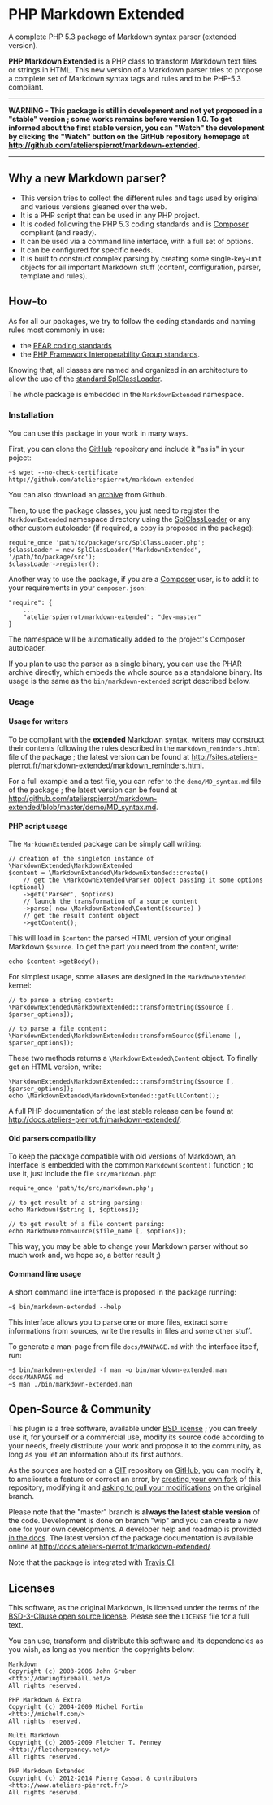 PHP Markdown Extended
=====================

A complete PHP 5.3 package of Markdown syntax parser (extended version).

**PHP Markdown Extended** is a PHP class to transform Markdown text files or strings in
HTML. This new version of a Markdown parser tries to propose a complete set of Markdown
syntax tags and rules and to be PHP-5.3 compliant.

----

**WARNING - This package is still in development and not yet proposed in a "stable" version ;
some works remains before version 1.0. To get informed about the first stable version, you
can "Watch" the development by clicking the "Watch" button on the GitHub repository homepage
at <http://github.com/atelierspierrot/markdown-extended>.**

----

## Why a new Markdown parser?

-   This version tries to collect the different rules and tags used by original and various versions
    gleaned over the web.
-   It is a PHP script that can be used in any PHP project.
-   It is coded following the PHP 5.3 coding standards and is [Composer](http://getcomposer.org/)
    compliant (and ready).
-   It can be used via a command line interface, with a full set of options.
-   It can be configured for specific needs.
-   It is built to construct complex parsing by creating some single-key-unit objects for 
    all important Markdown stuff (content, configuration, parser, template and rules).


## How-to

As for all our packages, we try to follow the coding standards and naming rules most
commonly in use:

-   the [PEAR coding standards](http://pear.php.net/manual/en/standards.php)
-   the [PHP Framework Interoperability Group standards](https://github.com/php-fig/fig-standards).

Knowing that, all classes are named and organized in an architecture to allow the use of 
the [standard SplClassLoader](https://gist.github.com/jwage/221634).

The whole package is embedded in the `MarkdownExtended` namespace.


### Installation

You can use this package in your work in many ways.

First, you can clone the [GitHub](http://github.com/atelierspierrot/markdown-extended)
repository and include it "as is" in your poject:

    ~$ wget --no-check-certificate http://github.com/atelierspierrot/markdown-extended

You can also download an [archive](http://github.com/atelierspierrot/markdown-extended/downloads)
from Github.

Then, to use the package classes, you just need to register the `MarkdownExtended`
namespace directory using the [SplClassLoader](https://gist.github.com/jwage/221634) or
any other custom autoloader (if required, a copy is proposed in the package):

    require_once 'path/to/package/src/SplClassLoader.php';
    $classLoader = new SplClassLoader('MarkdownExtended', '/path/to/package/src');
    $classLoader->register();

Another way to use the package, if you are a [Composer](http://getcomposer.org/) user,
is to add it to your requirements in your `composer.json`:

    "require": {
        ...
        "atelierspierrot/markdown-extended": "dev-master"
    }

The namespace will be automatically added to the project's Composer autoloader.

If you plan to use the parser as a single binary, you can use the PHAR archive directly,
which embeds the whole source as a standalone binary. Its usage is the same as the
`bin/markdown-extended` script described below.

### Usage

#### Usage for writers

To be compliant with the **extended** Markdown syntax, writers may construct their contents
following the rules described in the `markdown_reminders.html` file of the package ;
the latest version can be found at <http://sites.ateliers-pierrot.fr/markdown-extended/markdown_reminders.html>.

For a full example and a test file, you can refer to the `demo/MD_syntax.md` file of the package ;
the latest version can be found at <http://github.com/atelierspierrot/markdown-extended/blob/master/demo/MD_syntax.md>.

#### PHP script usage

The `MarkdownExtended` package can be simply call writing:

    // creation of the singleton instance of \MarkdownExtended\MarkdownExtended
    $content = \MarkdownExtended\MarkdownExtended::create()
        // get the \MarkdownExtended\Parser object passing it some options (optional)
        ->get('Parser', $options)
        // launch the transformation of a source content
        ->parse( new \MarkdownExtended\Content($source) )
        // get the result content object
        ->getContent();

This will load in `$content` the parsed HTML version of your original Markdown `$source`.
To get the part you need from the content, write:

    echo $content->getBody();

For simplest usage, some aliases are designed in the `MarkdownExtended` kernel:

    // to parse a string content:
    \MarkdownExtended\MarkdownExtended::transformString($source [, $parser_options]);
    
    // to parse a file content:
    \MarkdownExtended\MarkdownExtended::transformSource($filename [, $parser_options]);

These two methods returns a `\MarkdownExtended\Content` object. To finally get an HTML
version, write:

    \MarkdownExtended\MarkdownExtended::transformString($source [, $parser_options]);
    echo \MarkdownExtended\MarkdownExtended::getFullContent();

A full PHP documentation of the last stable release can be found at
<http://docs.ateliers-pierrot.fr/markdown-extended/>.


#### Old parsers compatibility

To keep the package compatible with old versions of Markdown, an interface is embedded
with the common `Markdown($content)` function ; to use it, just include the file
`src/markdown.php`:

    require_once 'path/to/src/markdown.php';
    
    // to get result of a string parsing:
    echo Markdown($string [, $options]);

    // to get result of a file content parsing:
    echo MarkdownFromSource($file_name [, $options]);

This way, you may be able to change your Markdown parser without so much work and, we
hope so, a better result ;)

#### Command line usage

A short command line interface is proposed in the package running:

    ~$ bin/markdown-extended --help

This interface allows you to parse one or more files, extract some informations from sources,
write the results in files and some other stuff.

To generate a man-page from file `docs/MANPAGE.md` with the interface itself, run:

    ~$ bin/markdown-extended -f man -o bin/markdown-extended.man docs/MANPAGE.md
    ~$ man ./bin/markdown-extended.man


## Open-Source & Community

This plugin is a free software, available under [BSD license](http://en.wikipedia.org/wiki/BSD_licenses) ; 
you can freely use it, for yourself or a commercial use, modify its source code according
to your needs, freely distribute your work and propose it to the community, as long as you
let an information about its first authors.

As the sources are hosted on a [GIT](http://git-scm.com/) repository on
[GitHub](http://github.com/atelierspierrot/markdown-extended), you can modify it, to
ameliorate a feature or correct an error, by [creating your own fork](http://help.github.com/articles/fork-a-repo)
of this repository, modifying it and [asking to pull your modifications](http://github.com/atelierspierrot/markdown-extended/pulls)
on the original branch.

Please note that the "master" branch is **always the latest stable version** of the code. 
Development is done on branch "wip" and you can create a new one for your own developments.
A developer help and roadmap is provided [in the docs](docs/ROADMAP.md).
The latest version of the package documentation is available online at
<http://docs.ateliers-pierrot.fr/markdown-extended/>.

Note that the package is integrated with [Travis CI](http://travis-ci.org/).


## Licenses

This software, as the original Markdown, is licensed under the terms of the
[BSD-3-Clause open source license](http://opensource.org/licenses/BSD-3-Clause).
Please see the `LICENSE` file for a full text.

You can use, transform and distribute this software and its dependencies as you wish, as
long as you mention the copyrights below:

    Markdown  
    Copyright (c) 2003-2006 John Gruber   
    <http://daringfireball.net/>   
    All rights reserved.

    PHP Markdown & Extra  
    Copyright (c) 2004-2009 Michel Fortin  
    <http://michelf.com/>  
    All rights reserved.

    Multi Markdown  
    Copyright (c) 2005-2009 Fletcher T. Penney
    <http://fletcherpenney.net/>  
    All rights reserved.

    PHP Markdown Extended
    Copyright (c) 2012-2014 Pierre Cassat & contributors
    <http://www.ateliers-pierrot.fr/>  
    All rights reserved.
